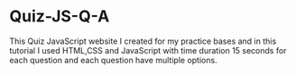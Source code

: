 # Quiz-JS-Q-A
This Quiz JavaScript website I created for my practice bases and in this tutorial I used HTML,CSS and JavaScript with time duration 15 seconds for each question and each question have multiple options.
